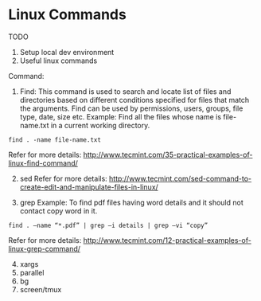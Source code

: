 # Linux Commands

TODO

1. Setup local dev environment
2. Useful linux commands

Command:
1. Find: This command is used to search and locate list of files and directories based on different conditions specified for files that match the arguments. Find can be used by permissions, users, groups, file type, date, size etc.
Example: Find all the files whose name is file-name.txt in a current working directory.
```
find . -name file-name.txt
```
Refer for more details: http://www.tecmint.com/35-practical-examples-of-linux-find-command/

2. sed
Refer for more details: http://www.tecmint.com/sed-command-to-create-edit-and-manipulate-files-in-linux/

3. grep
Example: To find pdf files having word details and it should not contact copy word in it.
```
find . –name “*.pdf” | grep –i details | grep –vi “copy”
```
Refer for more details: http://www.tecmint.com/12-practical-examples-of-linux-grep-command/

4. xargs
5. parallel
6. bg
7. screen/tmux
